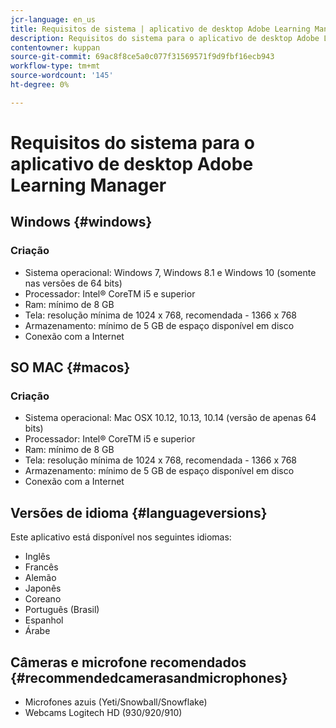 ```yaml
---
jcr-language: en_us
title: Requisitos de sistema | aplicativo de desktop Adobe Learning Manager
description: Requisitos do sistema para o aplicativo de desktop Adobe Learning Manager
contentowner: kuppan
source-git-commit: 69ac8f8ce5a0c077f31569571f9d9fbf16ecb943
workflow-type: tm+mt
source-wordcount: '145'
ht-degree: 0%

---
```




# Requisitos do sistema para o aplicativo de desktop Adobe Learning Manager

## Windows {#windows}

### Criação

* Sistema operacional: Windows 7, Windows 8.1 e Windows 10 (somente nas versões de 64 bits)
* Processador: Intel® CoreTM i5 e superior
* Ram: mínimo de 8 GB
* Tela: resolução mínima de 1024 x 768, recomendada - 1366 x 768
* Armazenamento: mínimo de 5 GB de espaço disponível em disco
* Conexão com a Internet

## SO MAC {#macos}

### Criação

* Sistema operacional: Mac OSX 10.12, 10.13, 10.14 (versão de apenas 64 bits)
* Processador: Intel® CoreTM i5 e superior
* Ram: mínimo de 8 GB
* Tela: resolução mínima de 1024 x 768, recomendada - 1366 x 768
* Armazenamento: mínimo de 5 GB de espaço disponível em disco
* Conexão com a Internet

## Versões de idioma {#languageversions}

Este aplicativo está disponível nos seguintes idiomas:

* Inglês
* Francês
* Alemão
* Japonês
* Coreano
* Português (Brasil)
* Espanhol
* Árabe

## Câmeras e microfone recomendados {#recommendedcamerasandmicrophones}

* Microfones azuis (Yeti/Snowball/Snowflake)
* Webcams Logitech HD (930/920/910)
